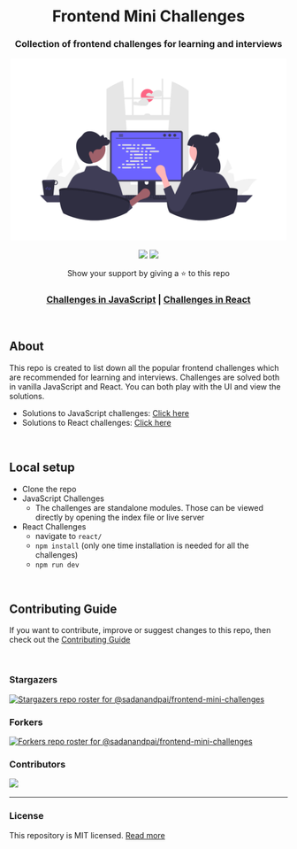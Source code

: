 <div align="center">
  <h1>Frontend Mini Challenges</h1>
  <h3>Collection of frontend challenges for learning and interviews</h3>
  <a href="https://sadanandpai.github.io/frontend-mini-challenges/"><img src="cover.png" alt="web programming" width="500px" /></a>

  [![](https://img.shields.io/github/stars/sadanandpai/frontend-mini-challenges?style=for-the-badge)](#stars)
  [![](https://img.shields.io/github/forks/sadanandpai/frontend-mini-challenges?style=for-the-badge)](#forks)

  <p>Show your support by giving a ⭐ to this repo</p>

  <h3>
    <a href="https://sadanandpai.github.io/frontend-mini-challenges/">Challenges in JavaScript</a> |
    <a href="https://sadanandpai.github.io/frontend-mini-challenges/react/dist/">Challenges in React</a>
  </h3>
</div>

<br/>

## About

This repo is created to list down all the popular frontend challenges which are recommended for learning and interviews. Challenges are solved both in vanilla JavaScript and React. You can both play with the UI and view the solutions.

- Solutions to JavaScript challenges: [Click here](https://github.com/sadanandpai/frontend-mini-challenges/tree/main/native/mc)
- Solutions to React challenges: [Click here](https://github.com/sadanandpai/frontend-mini-challenges/tree/main/react/src/machine-coding)

<br/>

## Local setup

- Clone the repo
- JavaScript Challenges
  - The challenges are standalone modules. Those can be viewed directly by opening the index file or live server
- React Challenges
  - navigate to `react/`
  - `npm install` (only one time installation is needed for all the challenges)
  - `npm run dev`

<br/>

## Contributing Guide

If you want to contribute, improve or suggest changes to this repo, then check out the [Contributing Guide](https://github.com/sadanandpai/frontend-mini-challenges/blob/main/CONTRIBUTING.md)

<br/>

### Stargazers

[![Stargazers repo roster for @sadanandpai/frontend-mini-challenges](https://reporoster.com/stars/sadanandpai/frontend-mini-challenges)](https://github.com/sadanandpai/frontend-mini-challenges/stargazers)

### Forkers

[![Forkers repo roster for @sadanandpai/frontend-mini-challenges](https://reporoster.com/forks/sadanandpai/frontend-mini-challenges)](https://github.com/sadanandpai/frontend-mini-challenges/network/members)

### Contributors

<a href="https://github.com/sadanandpai/frontend-mini-challenges/graphs/contributors">
  <img src="https://contrib.rocks/image?repo=sadanandpai/frontend-mini-challenges" />
</a>

---

### License

This repository is MIT licensed. [Read more](./LICENSE)
